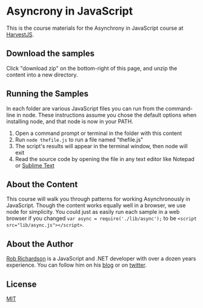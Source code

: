 Asyncrony in JavaScript
=======================

This is the course materials for the Asynchrony in JavaScript course at [HarvestJS](https://harvestjs.eventbrite.com/).

Download the samples
--------------------

Click "download zip" on the bottom-right of this page, and unzip the content into a new directory.

Running the Samples
-------------------

In each folder are various JavaScript files you can run from the command-line in node.
These instructions assume you chose the default options when installing node, and that node is now in your PATH.

1. Open a command prompt or terminal in the folder with this content
2. Run `node thefile.js` to run a file named "thefile.js"
3. The script's results will appear in the terminal window, then node will exit
4. Read the source code by opening the file in any text editor like Notepad or [Sublime Text](http://www.sublimetext.com/3)

About the Content
-----------------

This course will walk you through patterns for working Asynchronously in JavaScript.  Though the content works
equally well in a browser, we use node for simplicity.  You could just as easily run each sample in a web browser
if you changed `var async = require('./lib/async');` to be `<script src="lib/async.js"></script>`.

About the Author
----------------
[Rob Richardson](http://robrich.org) is a JavaScript and .NET developer with over a dozen years experience.
You can follow him on his [blog](http://robrich.org) or on [twitter](http://twitter.com/rob_rich).

License
-------

[MIT](LICENSE)
